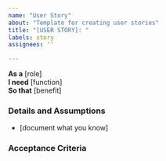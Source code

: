 ```yaml
---
name: "User Story"
about: "Template for creating user stories"
title: "[USER STORY]: "
labels: story
assignees: ''

---
```


**As a** [role]  
**I need** [function]  
**So that** [benefit]  

### Details and Assumptions
* [document what you know]

### Acceptance Criteria

